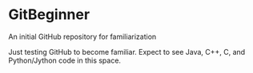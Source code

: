 # GitBeginner
An initial GitHub repository for familiarization

Just testing GitHub to become familiar. Expect to see Java, C++, C, and Python/Jython code in this space.
